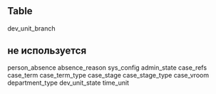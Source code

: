 #

## Table


dev_unit_branch

## не используется 
person_absence
absence_reason
sys_config
admin_state
case_refs
case_term
case_term_type
case_stage
case_stage_type
case_vroom
department_type
dev_unit_state
time_unit